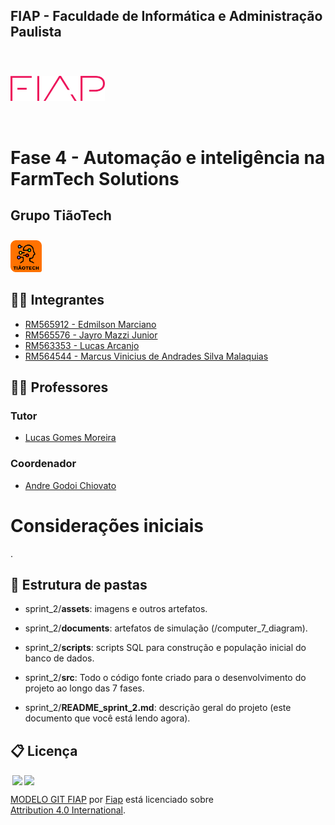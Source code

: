 ## FIAP - Faculdade de Informática e Administração Paulista

<p style="padding-top: 40px">
    <a href= "https://www.fiap.com.br/">
        <img src="../assets/logo-fiap.png" alt="FIAP - Faculdade de Informática e Admnistração Paulista" border="0" width=30%>
    </a>
</p>

<br>

# Fase 4 - Automação e inteligência na FarmTech Solutions


## Grupo TiãoTech

<p style="padding-top: 10px;">
    <img src="../assets/tiaotech-logo.png" alt="Grupo TiãoTech" border="0" width=10%>
</p>


## 👨‍🎓 Integrantes
- <a href="https://www.linkedin.com/in/edmilson-marciano-02648a33">RM565912 - Edmilson Marciano</a>
- <a href="https://www.linkedin.com/in/jayromazzi">RM565576 - Jayro Mazzi Junior</a>
- <a href="https://www.linkedin.com/in/lucas-a-5b7a70110">RM563353 - Lucas Arcanjo</a>
- <a href="https://www.linkedin.com/in/vinicius-andrade-01208822b">RM564544 - Marcus Vinicius de Andrades Silva Malaquias</a>

## 👩‍🏫 Professores

### Tutor
- <a href="https://www.linkedin.com/in/lucas-gomes-moreira-15a8452a">Lucas Gomes Moreira</a>

### Coordenador
- <a href="https://www.linkedin.com/in/andregodoichiovato">Andre Godoi Chiovato</a>



# Considerações iniciais

.




## 📁 Estrutura de pastas

- sprint_2/**assets**: imagens e outros artefatos.

- sprint_2/**documents**: artefatos de simulação (/computer_7_diagram).

- sprint_2/**scripts**: scripts SQL para construção e população inicial do banco de dados.

- sprint_2/**src**: Todo o código fonte criado para o desenvolvimento do projeto ao longo das 7 fases.

- sprint_2/**README_sprint_2.md**: descrição geral do projeto (este documento que você está lendo agora).


## 📋 Licença

<img style="height:22px!important;margin-left:3px;vertical-align:text-bottom;" src="https://mirrors.creativecommons.org/presskit/icons/cc.svg?ref=chooser-v1"><img style="height:22px!important;margin-left:3px;vertical-align:text-bottom;" src="https://mirrors.creativecommons.org/presskit/icons/by.svg?ref=chooser-v1"><p xmlns:cc="http://creativecommons.org/ns#" xmlns:dct="http://purl.org/dc/terms/"><a property="dct:title" rel="cc:attributionURL" href="https://github.com/agodoi/template">MODELO GIT FIAP</a> por <a rel="cc:attributionURL dct:creator" property="cc:attributionName" href="https://fiap.com.br">Fiap</a> está licenciado sobre <a href="http://creativecommons.org/licenses/by/4.0/?ref=chooser-v1" target="_blank" rel="license noopener noreferrer" style="display:inline-block;">Attribution 4.0 International</a>.</p>


